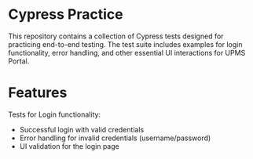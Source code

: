 # Cypress Practice

This repository contains a collection of Cypress tests designed for practicing end-to-end testing. The test suite includes examples for login functionality, error handling, and other essential UI interactions for UPMS Portal.

# Features
Tests for Login functionality:
- Successful login with valid credentials
- Error handling for invalid credentials (username/password)
- UI validation for the login page